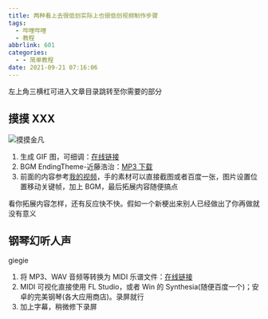 ```yaml
---
title: 两种看上去很低创实际上也很低创视频制作步骤
tags:
  - 哔哩哔哩
  - 教程
abbrlink: 601
categories:
  - - 简单教程
date: 2021-09-21 07:16:06
---
```


左上角三横杠可进入文章目录跳转至你需要的部分

## 摸摸 XXX

![摸摸金凡](https://z3.ax1x.com/2021/09/20/4Jmyr9.png)

1. 生成 GIF 图，可细调：[在线链接](https://benisland.neocities.org/petpet)
2. BGM EndingTheme-近藤浩治：[MP3 下载](http://ctpan.jiecs.top/f/32856022-514273873-9984d0)
3. 前面的内容参考[我的视频](https://b23.tv/av889957215)，手的素材可以直接截图或者百度一张，图片设置位置移动关键帧，加上 BGM，最后拓展内容随便搞点

看你拓展内容怎样，还有反应快不快。假如一个新梗出来别人已经做出了你再做就没有意义

## 钢琴幻听人声

giegie

1. 将 MP3、WAV 音频等转换为 MIDI 乐谱文件：[在线链接](https://www.bearaudiotool.com/zh/mp3-to-midi)
2. MIDI 可视化直接使用 FL Studio，或者 Win 的 Synthesia(随便百度一个)；安卓的完美钢琴(各大应用商店)。录屏就行
3. 加上字幕，稍微修下录屏
